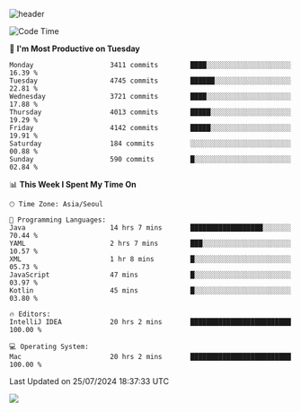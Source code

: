 ![header](https://capsule-render.vercel.app/api?type=Egg&color=timeAuto&height=300&section=header&text=PoPo&fontSize=90&animation=fadeIn)

  <!--START_SECTION:waka-->
![Code Time](http://img.shields.io/badge/Code%20Time-1%2C779%20hrs%2018%20mins-blue)

📅 **I'm Most Productive on Tuesday** 

```text
Monday                   3411 commits        ████░░░░░░░░░░░░░░░░░░░░░   16.39 % 
Tuesday                  4745 commits        ██████░░░░░░░░░░░░░░░░░░░   22.81 % 
Wednesday                3721 commits        ████░░░░░░░░░░░░░░░░░░░░░   17.88 % 
Thursday                 4013 commits        █████░░░░░░░░░░░░░░░░░░░░   19.29 % 
Friday                   4142 commits        █████░░░░░░░░░░░░░░░░░░░░   19.91 % 
Saturday                 184 commits         ░░░░░░░░░░░░░░░░░░░░░░░░░   00.88 % 
Sunday                   590 commits         █░░░░░░░░░░░░░░░░░░░░░░░░   02.84 % 
```


📊 **This Week I Spent My Time On** 

```text
🕑︎ Time Zone: Asia/Seoul

💬 Programming Languages: 
Java                     14 hrs 7 mins       ██████████████████░░░░░░░   70.44 % 
YAML                     2 hrs 7 mins        ███░░░░░░░░░░░░░░░░░░░░░░   10.57 % 
XML                      1 hr 8 mins         █░░░░░░░░░░░░░░░░░░░░░░░░   05.73 % 
JavaScript               47 mins             █░░░░░░░░░░░░░░░░░░░░░░░░   03.97 % 
Kotlin                   45 mins             █░░░░░░░░░░░░░░░░░░░░░░░░   03.80 % 

🔥 Editors: 
IntelliJ IDEA            20 hrs 2 mins       █████████████████████████   100.00 % 

💻 Operating System: 
Mac                      20 hrs 2 mins       █████████████████████████   100.00 % 
```


 Last Updated on 25/07/2024 18:37:33 UTC
<!--END_SECTION:waka-->



<img src="https://capsule-render.vercel.app/api?type=Egg&color=timeAuto&height=300&section=footer&text=PoPo&fontSize=90&animation=fadeIn&reversal=true" />
